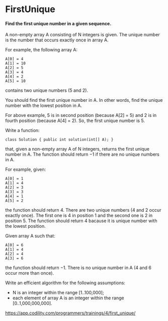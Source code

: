 # FirstUnique
#### Find the first unique number in a given sequence.

A non-empty array A consisting of N integers is given. The unique number is the number that occurs exactly once in array A.

For example, the following array A:

    A[0] = 4
    A[1] = 10
    A[2] = 5
    A[3] = 4
    A[4] = 2
    A[5] = 10

contains two unique numbers (5 and 2).

You should find the first unique number in A. In other words, find the unique number with the lowest position in A.

For above example, 5 is in second position (because A[2] = 5) and 2 is in fourth position (because A[4] = 2). So, the first unique number is 5.

Write a function:

    class Solution { public int solution(int[] A); }

that, given a non-empty array A of N integers, returns the first unique number in A. The function should return −1 if there are no unique numbers in A.

For example, given:

    A[0] = 1
    A[1] = 4
    A[2] = 3
    A[3] = 3
    A[4] = 1
    A[5] = 2

the function should return 4. There are two unique numbers (4 and 2 occur exactly once). The first one is 4 in position 1 and the second one is 2 in position 5. The function should return 4 bacause it is unique number with the lowest position.

Given array A such that:

    A[0] = 6
    A[1] = 4
    A[2] = 4
    A[3] = 6

the function should return −1. There is no unique number in A (4 and 6 occur more than once).

Write an efficient algorithm for the following assumptions:

* N is an integer within the range [1..100,000];
* each element of array A is an integer within the range [0..1,000,000,000].

https://app.codility.com/programmers/trainings/4/first_unique/